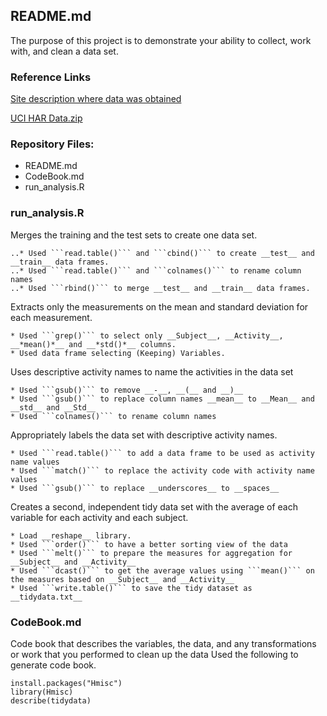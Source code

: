 ## README.md

The purpose of this project is to demonstrate your ability to collect, work with, and clean a data set. 

### Reference Links

[Site description where data was obtained](http://archive.ics.uci.edu/ml/datasets/Human+Activity+Recognition+Using+Smartphones)

[UCI HAR Data.zip](https://d396qusza40orc.cloudfront.net/getdata%2Fprojectfiles%2FUCI%20HAR%20Dataset.zip)



### Repository Files:

* README.md
* CodeBook.md
* run_analysis.R



### run_analysis.R

Merges the training and the test sets to create one data set.


	..* Used ```read.table()``` and ```cbind()``` to create __test__ and __train__ data frames.
	..* Used ```read.table()``` and ```colnames()``` to rename column names
	..* Used ```rbind()``` to merge __test__ and __train__ data frames.


Extracts only the measurements on the mean and standard deviation for each measurement.

	* Used ```grep()``` to select only __Subject__, __Activity__, __*mean()*__ and __*std()*__ columns.
	* Used data frame selecting (Keeping) Variables.


Uses descriptive activity names to name the activities in the data set

	* Used ```gsub()``` to remove __-__, __(__ and __)__
	* Used ```gsub()``` to replace column names __mean__ to __Mean__ and __std__ and __Std__
	* Used ```colnames()``` to rename column names

Appropriately labels the data set with descriptive activity names.
 
	* Used ```read.table()``` to add a data frame to be used as activity name values
	* Used ```match()``` to replace the activity code with activity name values
	* Used ```gsub()``` to replace __underscores__ to __spaces__

Creates a second, independent tidy data set with the average of each variable for each activity and each subject.
 
	* Load __reshape__ library.
	* Used ```order()``` to have a better sorting view of the data
	* Used ```melt()``` to prepare the measures for aggregation for __Subject__ and __Activity__
	* Used ```dcast()``` to get the average values using ```mean()``` on the measures based on __Subject__ and __Activity__
	* Used ```write.table()``` to save the tidy dataset as __tidydata.txt__


### CodeBook.md

Code book that describes the variables, the data, and any transformations or work that you performed to clean up the data
Used the following to generate code book.

	install.packages("Hmisc")
	library(Hmisc)
	describe(tidydata)





